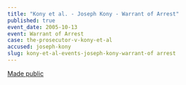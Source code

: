 ```yaml
---
title: "Kony et al. - Joseph Kony - Warrant of Arrest"
published: true
event_date: 2005-10-13
event: Warrant of Arrest
case: the-prosecutor-v-kony-et-al
accused: joseph-kony
slug: kony-et-al-events-joseph-kony-warrant-of arrest
---
```


[Made public](http://www.icc-cpi.int/iccdocs/doc/doc97185.pdf)

